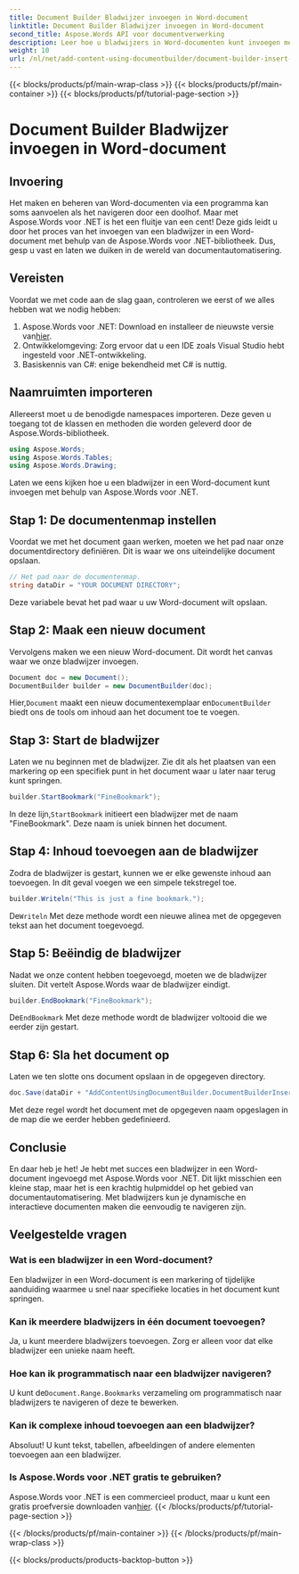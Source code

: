 ```yaml
---
title: Document Builder Bladwijzer invoegen in Word-document
linktitle: Document Builder Bladwijzer invoegen in Word-document
second_title: Aspose.Words API voor documentverwerking
description: Leer hoe u bladwijzers in Word-documenten kunt invoegen met Aspose.Words voor .NET met deze gedetailleerde, stapsgewijze handleiding. Perfect voor documentautomatisering.
weight: 10
url: /nl/net/add-content-using-documentbuilder/document-builder-insert-bookmark/
---
```


{{< blocks/products/pf/main-wrap-class >}}
{{< blocks/products/pf/main-container >}}
{{< blocks/products/pf/tutorial-page-section >}}

# Document Builder Bladwijzer invoegen in Word-document

## Invoering

Het maken en beheren van Word-documenten via een programma kan soms aanvoelen als het navigeren door een doolhof. Maar met Aspose.Words voor .NET is het een fluitje van een cent! Deze gids leidt u door het proces van het invoegen van een bladwijzer in een Word-document met behulp van de Aspose.Words voor .NET-bibliotheek. Dus, gesp u vast en laten we duiken in de wereld van documentautomatisering.

## Vereisten

Voordat we met code aan de slag gaan, controleren we eerst of we alles hebben wat we nodig hebben:

1.  Aspose.Words voor .NET: Download en installeer de nieuwste versie van[hier](https://releases.aspose.com/words/net/).
2. Ontwikkelomgeving: Zorg ervoor dat u een IDE zoals Visual Studio hebt ingesteld voor .NET-ontwikkeling.
3. Basiskennis van C#: enige bekendheid met C# is nuttig.

## Naamruimten importeren

Allereerst moet u de benodigde namespaces importeren. Deze geven u toegang tot de klassen en methoden die worden geleverd door de Aspose.Words-bibliotheek.

```csharp
using Aspose.Words;
using Aspose.Words.Tables;
using Aspose.Words.Drawing;
```

Laten we eens kijken hoe u een bladwijzer in een Word-document kunt invoegen met behulp van Aspose.Words voor .NET.

## Stap 1: De documentenmap instellen

Voordat we met het document gaan werken, moeten we het pad naar onze documentdirectory definiëren. Dit is waar we ons uiteindelijke document opslaan.

```csharp
// Het pad naar de documentenmap.
string dataDir = "YOUR DOCUMENT DIRECTORY";
```

Deze variabele bevat het pad waar u uw Word-document wilt opslaan.

## Stap 2: Maak een nieuw document

Vervolgens maken we een nieuw Word-document. Dit wordt het canvas waar we onze bladwijzer invoegen.

```csharp
Document doc = new Document();
DocumentBuilder builder = new DocumentBuilder(doc);
```

 Hier,`Document` maakt een nieuw documentexemplaar en`DocumentBuilder` biedt ons de tools om inhoud aan het document toe te voegen.

## Stap 3: Start de bladwijzer

Laten we nu beginnen met de bladwijzer. Zie dit als het plaatsen van een markering op een specifiek punt in het document waar u later naar terug kunt springen.

```csharp
builder.StartBookmark("FineBookmark");
```

 In deze lijn,`StartBookmark` initieert een bladwijzer met de naam "FineBookmark". Deze naam is uniek binnen het document.

## Stap 4: Inhoud toevoegen aan de bladwijzer

Zodra de bladwijzer is gestart, kunnen we er elke gewenste inhoud aan toevoegen. In dit geval voegen we een simpele tekstregel toe.

```csharp
builder.Writeln("This is just a fine bookmark.");
```

 De`Writeln` Met deze methode wordt een nieuwe alinea met de opgegeven tekst aan het document toegevoegd.

## Stap 5: Beëindig de bladwijzer

Nadat we onze content hebben toegevoegd, moeten we de bladwijzer sluiten. Dit vertelt Aspose.Words waar de bladwijzer eindigt.

```csharp
builder.EndBookmark("FineBookmark");
```

 De`EndBookmark` Met deze methode wordt de bladwijzer voltooid die we eerder zijn gestart.

## Stap 6: Sla het document op

Laten we ten slotte ons document opslaan in de opgegeven directory.

```csharp
doc.Save(dataDir + "AddContentUsingDocumentBuilder.DocumentBuilderInsertBookmark.docx");
```

Met deze regel wordt het document met de opgegeven naam opgeslagen in de map die we eerder hebben gedefinieerd.

## Conclusie

En daar heb je het! Je hebt met succes een bladwijzer in een Word-document ingevoegd met Aspose.Words voor .NET. Dit lijkt misschien een kleine stap, maar het is een krachtig hulpmiddel op het gebied van documentautomatisering. Met bladwijzers kun je dynamische en interactieve documenten maken die eenvoudig te navigeren zijn.

## Veelgestelde vragen

### Wat is een bladwijzer in een Word-document?
Een bladwijzer in een Word-document is een markering of tijdelijke aanduiding waarmee u snel naar specifieke locaties in het document kunt springen.

### Kan ik meerdere bladwijzers in één document toevoegen?
Ja, u kunt meerdere bladwijzers toevoegen. Zorg er alleen voor dat elke bladwijzer een unieke naam heeft.

### Hoe kan ik programmatisch naar een bladwijzer navigeren?
 U kunt de`Document.Range.Bookmarks` verzameling om programmatisch naar bladwijzers te navigeren of deze te bewerken.

### Kan ik complexe inhoud toevoegen aan een bladwijzer?
Absoluut! U kunt tekst, tabellen, afbeeldingen of andere elementen toevoegen aan een bladwijzer.

### Is Aspose.Words voor .NET gratis te gebruiken?
Aspose.Words voor .NET is een commercieel product, maar u kunt een gratis proefversie downloaden van[hier](https://releases.aspose.com/).
{{< /blocks/products/pf/tutorial-page-section >}}

{{< /blocks/products/pf/main-container >}}
{{< /blocks/products/pf/main-wrap-class >}}

{{< blocks/products/products-backtop-button >}}
